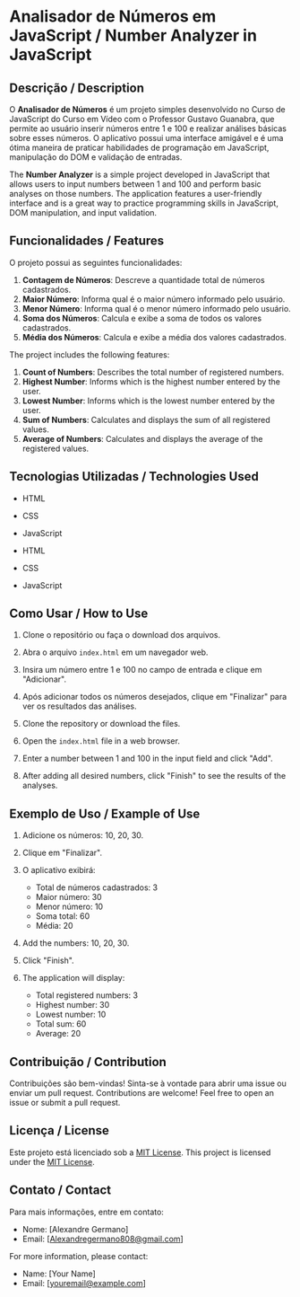 # Analisador de Números em JavaScript / Number Analyzer in JavaScript

## Descrição / Description

O **Analisador de Números** é um projeto simples desenvolvido no Curso de JavaScript do Curso em Vídeo com o Professor Gustavo Guanabra, que permite ao usuário inserir números entre 1 e 100 e realizar análises básicas sobre esses números. O aplicativo possui uma interface amigável e é uma ótima maneira de praticar habilidades de programação em JavaScript, manipulação do DOM e validação de entradas.

The **Number Analyzer** is a simple project developed in JavaScript that allows users to input numbers between 1 and 100 and perform basic analyses on those numbers. The application features a user-friendly interface and is a great way to practice programming skills in JavaScript, DOM manipulation, and input validation.

## Funcionalidades / Features

O projeto possui as seguintes funcionalidades:

1. **Contagem de Números**: Descreve a quantidade total de números cadastrados.
2. **Maior Número**: Informa qual é o maior número informado pelo usuário.
3. **Menor Número**: Informa qual é o menor número informado pelo usuário.
4. **Soma dos Números**: Calcula e exibe a soma de todos os valores cadastrados.
5. **Média dos Números**: Calcula e exibe a média dos valores cadastrados.

The project includes the following features:

1. **Count of Numbers**: Describes the total number of registered numbers.
2. **Highest Number**: Informs which is the highest number entered by the user.
3. **Lowest Number**: Informs which is the lowest number entered by the user.
4. **Sum of Numbers**: Calculates and displays the sum of all registered values.
5. **Average of Numbers**: Calculates and displays the average of the registered values.

## Tecnologias Utilizadas / Technologies Used

- HTML
- CSS
- JavaScript

- HTML
- CSS
- JavaScript

## Como Usar / How to Use

1. Clone o repositório ou faça o download dos arquivos.
2. Abra o arquivo `index.html` em um navegador web.
3. Insira um número entre 1 e 100 no campo de entrada e clique em "Adicionar".
4. Após adicionar todos os números desejados, clique em "Finalizar" para ver os resultados das análises.

1. Clone the repository or download the files.
2. Open the `index.html` file in a web browser.
3. Enter a number between 1 and 100 in the input field and click "Add".
4. After adding all desired numbers, click "Finish" to see the results of the analyses.

## Exemplo de Uso / Example of Use

1. Adicione os números: 10, 20, 30.
2. Clique em "Finalizar".
3. O aplicativo exibirá:
   - Total de números cadastrados: 3
   - Maior número: 30
   - Menor número: 10
   - Soma total: 60
   - Média: 20
  
1. Add the numbers: 10, 20, 30.
2. Click "Finish".
3. The application will display:
   - Total registered numbers: 3
   - Highest number: 30
   - Lowest number: 10
   - Total sum: 60
   - Average: 20

## Contribuição / Contribution

Contribuições são bem-vindas! Sinta-se à vontade para abrir uma issue ou enviar um pull request.
Contributions are welcome! Feel free to open an issue or submit a pull request.

## Licença / License

Este projeto está licenciado sob a [MIT License](LICENSE).
This project is licensed under the [MIT License](LICENSE).

## Contato / Contact

Para mais informações, entre em contato:
- Nome: [Alexandre Germano]
- Email: [Alexandregermano808@gmail.com]

For more information, please contact:
- Name: [Your Name]
- Email: [youremail@example.com]
